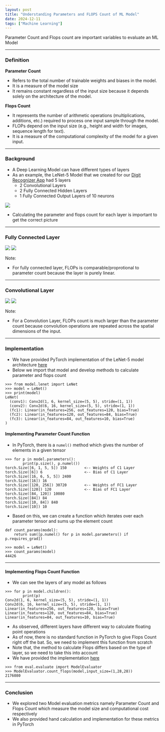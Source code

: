 ```yaml
---
layout: post
title: "Understanding Parameters and FLOPS Count of ML Model"
date: 2024-12-11
tags: ["Machine Learning"]
---
```


Parameter Count and Flops count are important variables to evaluate an ML Model

---

### Definition

**Parameter Count**
- Refers to the total number of trainable weights and biases in the model.
- It is a measure of the model size
- It remains constant regardless of the input size because it depends solely on the architecture of the model.

**Flops Count**
- It represents the number of arithmetic operations (multiplications, additions, etc.) required to process one input sample through the model.
- FLOPs depend on the input size (e.g., height and width for images, sequence length for text).
- It is a measure of the computational complexity of the model for a given input.

---

### Background

- A Deep Learning Model can have different types of layers 
- As an example, the LeNet-5 Model that we created for our [Digit Recognizer App](https://gouherdanish.github.io/2024/12/09/digit-recognition.html) had 5 layers
    - 2 Convolutional Layers
    - 2 Fully Connected Hidden Layers
    - 1 Fully Connected Output Layers of 10 neurons

<img src="{{site.url}}/images/mnist/lenet.png">

- Calculating the parameter and flops count for each layer is important to get the correct picture

---

### Fully Connected Layer

<img src="{{site.url}}/images/mnist/fc_params.png">


<img src="{{site.url}}/images/mnist/fc_flops.png">

Note:
- For fully connected layer, FLOPs is comparable/proprotional to parameter count because the layer is purely linear.

---

### Convolutional Layer

<img src="{{site.url}}/images/mnist/conv_params.png">


<img src="{{site.url}}/images/mnist/conv_flops.png">

Note:
- For a Convolution Layer, FLOPs count is much larger than the parameter count because convolution operations are repeated across the spatial dimensions of the input.

---

### Implementation

- We have provided PyTorch implementation of the LeNet-5 model architecture [here](https://github.com/gouherdanish/mnist_classification/blob/main/model/lenet.py)
- Below we import that model and develop methods to calculate parameter and flops count

```
>>> from model.lenet import LeNet
>>> model = LeNet()
>>> print(model)
LeNet(
  (conv1): Conv2d(1, 6, kernel_size=(5, 5), stride=(1, 1))
  (conv2): Conv2d(6, 16, kernel_size=(5, 5), stride=(1, 1))
  (fc1): Linear(in_features=256, out_features=120, bias=True)
  (fc2): Linear(in_features=120, out_features=84, bias=True)
  (fc3): Linear(in_features=84, out_features=10, bias=True)
)
```

#### Implementing Parameter Count Function
- In PyTorch, there is a `numel()` method which gives the number of elements in a given tensor

```
>>> for p in model.parameters():
        print(p.size(), p.numel())
torch.Size([6, 1, 5, 5]) 150        <-- Weights of C1 Layer
torch.Size([6]) 6                   <-- Bias of C1 Layer
torch.Size([16, 6, 5, 5]) 2400
torch.Size([16]) 16
torch.Size([120, 256]) 30720        <-- Weights of FC1 Layer
torch.Size([120]) 120               <-- Bias of FC1 Layer
torch.Size([84, 120]) 10080
torch.Size([84]) 84
torch.Size([10, 84]) 840
torch.Size([10]) 10
```

- Based on this, we can create a function which iterates over each parameter tensor and sums up the element count

```
def count_params(model):
    return sum([p.numel() for p in model.parameters() if p.requires_grad])

>>> model = LeNet()
>>> count_params(model)
44426
```

---

#### Implementing Flops Count Function

- We can see the layers of any model as follows

```
>>> for p in model.children():
        print(p)
Conv2d(1, 6, kernel_size=(5, 5), stride=(1, 1))
Conv2d(6, 16, kernel_size=(5, 5), stride=(1, 1))
Linear(in_features=256, out_features=120, bias=True)
Linear(in_features=120, out_features=84, bias=True)
Linear(in_features=84, out_features=10, bias=True)
```

- As observed, different layers have different way to calculate floating point operations
- As of now, there is no standard function in PyTorch to give Flops Count right off the bat. So, we need to implement this function from scratch
- Note that, the method to calculate Flops differs based on the type of layer, so we need to take this into account
- We have provided the implementation [here](https://github.com/gouherdanish/mnist_classification/blob/main/eval/evaluate.py)


```
>>> from eval.evaluate import ModelEvaluator
>>> ModelEvaluator.count_flops(model,input_size=(1,28,28))
2176080
```

---

### Conclusion

- We explored two Model evaluation metrics namely Parameter Count and Flops Count which measure the model size and computational cost respectively
- We also provided hand calculation and implementation for these metrics in PyTorch
